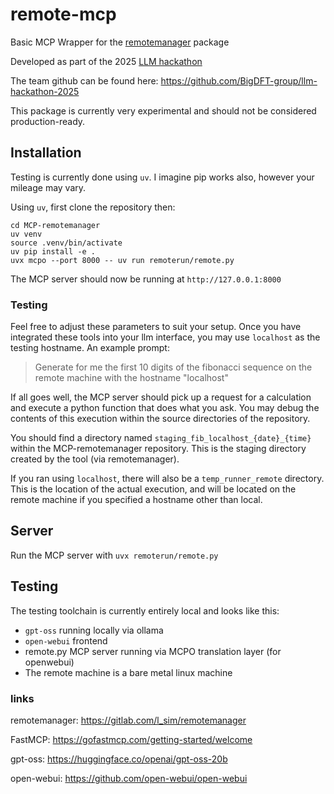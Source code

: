 # remote-mcp
Basic MCP Wrapper for the [remotemanager](https://gitlab.com/l_sim/remotemanager) package

Developed as part of the 2025 [LLM hackathon](https://llmhackathon.github.io/)

The team github can be found here: https://github.com/BigDFT-group/llm-hackathon-2025

This package is currently very experimental and should not be considered production-ready.

## Installation
Testing is currently done using `uv`. I imagine pip works also, however your mileage may vary.

Using `uv`, first clone the repository then:

```
cd MCP-remotemanager
uv venv
source .venv/bin/activate
uv pip install -e .
uvx mcpo --port 8000 -- uv run remoterun/remote.py
```

The MCP server should now be running at `http://127.0.0.1:8000`

### Testing

Feel free to adjust these parameters to suit your setup.
Once you have integrated these tools into your llm interface, you may use `localhost` as the testing hostname. An example prompt:

> Generate for me the first 10 digits of the fibonacci sequence on the remote machine with the hostname "localhost"

If all goes well, the MCP server should pick up a request for a calculation and execute a python function that does what you ask. You may debug the contents of this execution within the source directories of the repository.

You should find a directory named `staging_fib_localhost_{date}_{time}` within the MCP-remotemanager repository. This is the staging directory created by the tool (via remotemanager).

If you ran using `localhost`, there will also be a `temp_runner_remote` directory. This is the location of the actual execution, and will be located on the remote machine if you specified a hostname other than local.

## Server
Run the MCP server with `uvx remoterun/remote.py`

## Testing
The testing toolchain is currently entirely local and looks like this:
- `gpt-oss` running locally via ollama
-  `open-webui` frontend
-  remote.py MCP server running via MCPO translation layer (for openwebui)
-  The remote machine is a bare metal linux machine

### links

remotemanager: https://gitlab.com/l_sim/remotemanager

FastMCP: https://gofastmcp.com/getting-started/welcome

gpt-oss: https://huggingface.co/openai/gpt-oss-20b

open-webui: https://github.com/open-webui/open-webui
